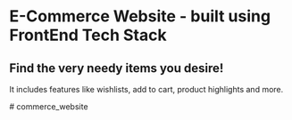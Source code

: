 <h1>E-Commerce Website - built using FrontEnd Tech Stack</h1>
<h2>Find the very needy items you desire!</h2>
<p>It includes features like wishlists, add to cart, product highlights and more.</p># commerce_website

